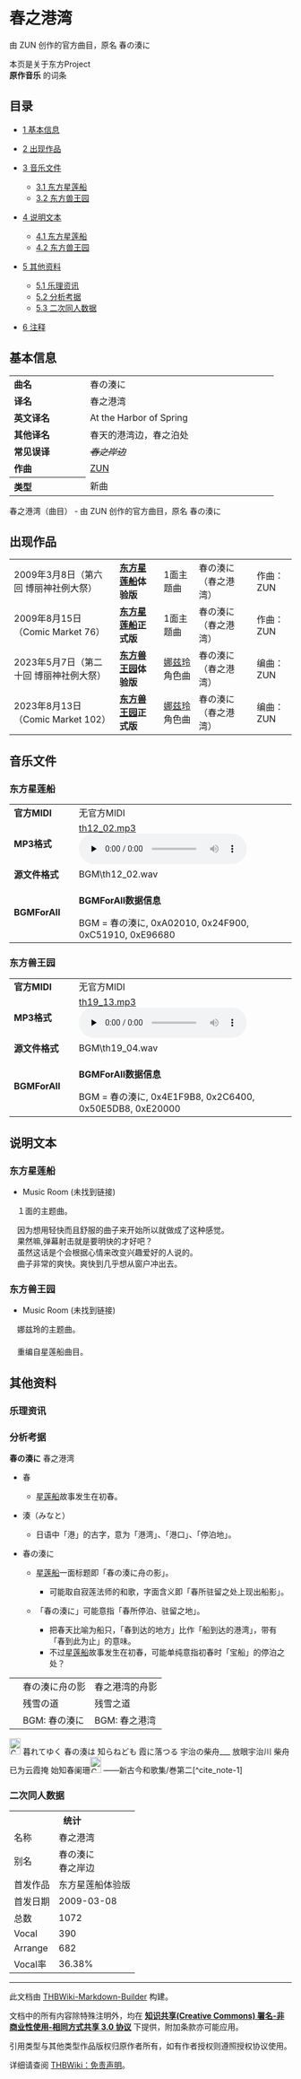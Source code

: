 # 春之港湾

<!-- source html: G:\repos\THBWiki-Markdown-Builder\THBWikiMarkdown\Temp\main\e\ec\ns0%3A%E6%98%A5%E4%B9%8B%E6%B8%AF%E6%B9%BE.html -->

由 ZUN 创作的官方曲目，原名 春の湊に

本页是关于东方Project  
 **原作音乐** 的词条

## 目录

- [1 基本信息](#基本信息)
- [2 出现作品](#出现作品)
- [3 音乐文件](#音乐文件)

  - [3.1 东方星莲船](#东方星莲船)
  - [3.2 东方兽王园](#东方兽王园)



- [4 说明文本](#说明文本)

  - [4.1 东方星莲船](#东方星莲船_2)
  - [4.2 东方兽王园](#东方兽王园_2)



- [5 其他资料](#其他资料)

  - [5.1 乐理资讯](#乐理资讯)
  - [5.2 分析考据](#分析考据)
  - [5.3 二次同人数据](#二次同人数据)



- [6 注释](#注释)





## 基本信息

<table><tbody><tr><td style="width:120px"><b>曲名</b></td><td style="width:320px">春の湊に</td></tr><tr><td><b>译名</b></td><td>春之港湾</td></tr><tr><td><b>英文译名</b></td><td>At the Harbor of Spring</td></tr><tr><td><b>其他译名</b></td><td>春天的港湾边，春之泊处</td></tr><tr><td><b>常见误译</b></td><td><s><i>春之岸边</i></s></td></tr><tr><td><b>作曲</b></td><td><a href="./ZUN.md" title="ZUN">ZUN</a></td></tr><tr><th style="text-align: left;"><b>类型</b></th><td>新曲</td></tr></tbody></table>

春之港湾（曲目） - 由 ZUN 创作的官方曲目，原名 春の湊に

## 出现作品

<table>
<tbody><tr><td>2009年3月8日（第六回 博丽神社例大祭）</td><td><b><a href="./东方星莲船.md" title="东方星莲船">东方星莲船</a>体验版</b></td><td>1面主题曲</td><td style="padding-left:5px;">春の湊に（春之港湾）</td><td style="padding-left:10px;">作曲：ZUN</td></tr>
<tr><td>2009年8月15日（Comic Market 76）</td><td><b><a href="./东方星莲船.md" title="东方星莲船">东方星莲船</a>正式版</b></td><td>1面主题曲</td><td style="padding-left:5px;">春の湊に（春之港湾）</td><td style="padding-left:10px;">作曲：ZUN</td></tr>
<tr><td>2023年5月7日（第二十回 博丽神社例大祭）</td><td><b><a href="./东方兽王园.md" title="东方兽王园">东方兽王园</a>体验版</b></td><td><a href="./娜兹玲.md" title="娜兹玲">娜兹玲</a>角色曲</td><td style="padding-left:5px;">春の湊に（春之港湾）</td><td style="padding-left:10px;">编曲：ZUN</td></tr>
<tr><td>2023年8月13日（Comic Market 102）</td><td><b><a href="./东方兽王园.md" title="东方兽王园">东方兽王园</a>正式版</b></td><td><a href="./娜兹玲.md" title="娜兹玲">娜兹玲</a>角色曲</td><td style="padding-left:5px;">春の湊に（春之港湾）</td><td style="padding-left:10px;">编曲：ZUN</td></tr>
</tbody></table>



## 音乐文件

### 东方星莲船

<table><tbody><tr class="mw-empty-elt"></tr><tr><td width="100"><b>官方MIDI</b></td><td>无官方MIDI</td></tr><tr><td><b>MP3格式</b></td><td><a href="./文件-th12_02.mp3.md" title="文件:th12 02.mp3">th12_02.mp3</a><br><audio src="https://upload.thwiki.cc/2/28/th12_02.mp3" loop="" controls="" preload="none"></audio></td></tr><tr><td><b>源文件格式</b></td><td>BGM\th12_02.wav</td></tr><tr><td><b>BGMForAll</b></td><td><div class="mw-collapsible mw-collapsed">
<p><b>BGMForAll数据信息</b>
</p>
<div class="mw-collapsible-content">BGM = 春の湊に, 0xA02010, 0x24F900, 0xC51910, 0xE96680</div>
</div>
</td></tr></tbody></table>



### 东方兽王园

<table><tbody><tr class="mw-empty-elt"></tr><tr><td width="100"><b>官方MIDI</b></td><td>无官方MIDI</td></tr><tr><td><b>MP3格式</b></td><td><a href="./文件-th19_13.mp3.md" title="文件:th19 13.mp3">th19_13.mp3</a><br><audio src="https://upload.thwiki.cc/2/2d/th19_13.mp3" loop="" controls="" preload="none"></audio></td></tr><tr><td><b>源文件格式</b></td><td>BGM\th19_04.wav</td></tr><tr><td><b>BGMForAll</b></td><td><div class="mw-collapsible mw-collapsed">
<p><b>BGMForAll数据信息</b>
</p>
<div class="mw-collapsible-content">BGM = 春の湊に, 0x4E1F9B8, 0x2C6400, 0x50E5DB8, 0xE20000</div>
</div>
</td></tr></tbody></table>



## 说明文本

### 东方星莲船
- Music Room (未找到链接)

　１面的主题曲。  
  
　因为想用轻快而且舒服的曲子来开始所以就做成了这种感觉。  
　果然嘛,弹幕射击就是要明快的才好吧？  
　虽然这话是个会根据心情来改变兴趣爱好的人说的。  
　曲子非常的爽快。爽快到几乎想从窗户冲出去。

### 东方兽王园
- Music Room (未找到链接)

　娜兹玲的主题曲。  
　  
　重编自星莲船曲目。

## 其他资料

### 乐理资讯

### 分析考据
  
 **春の湊に**  春之港湾
  

- 春
  - [星莲船](./星莲船.md)故事发生在初春。

- 湊（みなと）
  - 日语中「港」的古字，意为「港湾」、「港口」、「停泊地」。

- 春の湊に
  - [星莲船](./星莲船.md)一面标题即「春の湊に舟の影」。
    - 可能取自寂莲法师的和歌，字面含义即「春所驻留之处上现出船影」。

  - 「春の湊に」可能意指「春所停泊、驻留之地」。
    - 把春天比喻为船只，「春到达的地方」比作「船到达的港湾」，带有「春到此为止」的意味。
    - 不过[星莲船](./星莲船.md)故事发生在初春，可能单纯意指初春时「宝船」的停泊之处？




<table><tbody><tr class="tt-remark" id="Stage_1-1" data-pos="&#91;&quot;Stage 1&quot;,1&#93;"><td id="" class="tt-remark" lang="zh"><div class="poem"></div></td><td class="tt-ja" lang="ja"><div class="poem">春の湊に舟の影</div></td><td class="tt-zh" lang="zh"><div class="poem">春之港湾的舟影</div></td></tr><tr class="tt-header-white" id="Stage_1-2" data-pos="&#91;&quot;Stage 1&quot;,2&#93;"><td id="" class="tt-w" lang="zh"><div class="poem"></div></td><td class="tt-jaw" lang="ja"><div class="poem">残雪の道</div></td><td class="tt-zhw" lang="zh"><div class="poem">残雪之道</div></td></tr><tr class="tt-bgm" id="Stage_1-3" data-pos="&#91;&quot;Stage 1&quot;,3&#93;"><td id="" class="tt-bgm" lang="zh"><div class="poem"></div></td><td class="tt-ja" lang="ja"><div class="poem">BGM: 春の湊に</div></td><td class="tt-zh" lang="zh"><div class="poem">BGM: 春之港湾</div></td></tr></tbody></table>


<img alt="Corner bracket left sh1.svg" src="https://upload.wikimedia.org/wikipedia/commons/thumb/a/a7/Corner_bracket_left_sh1.svg/langzh-20px-Corner_bracket_left_sh1.svg.png" decoding="async" loading="lazy" width="20" height="29" srcset="https://upload.wikimedia.org/wikipedia/commons/thumb/a/a7/Corner_bracket_left_sh1.svg/langzh-30px-Corner_bracket_left_sh1.svg.png 1.5x, https://upload.wikimedia.org/wikipedia/commons/thumb/a/a7/Corner_bracket_left_sh1.svg/langzh-40px-Corner_bracket_left_sh1.svg.png 2x" data-file-width="220" data-file-height="320">
暮れてゆく 春の湊は 知らねども 霞に落つる 宇治の柴舟___
放眼宇治川 柴舟已为云霞掩 始知春阑珊<img alt="Corner bracket right sh1.svg" src="https://upload.wikimedia.org/wikipedia/commons/thumb/d/d4/Corner_bracket_right_sh1.svg/langzh-20px-Corner_bracket_right_sh1.svg.png" decoding="async" loading="lazy" width="20" height="29" srcset="https://upload.wikimedia.org/wikipedia/commons/thumb/d/d4/Corner_bracket_right_sh1.svg/langzh-30px-Corner_bracket_right_sh1.svg.png 1.5x, https://upload.wikimedia.org/wikipedia/commons/thumb/d/d4/Corner_bracket_right_sh1.svg/langzh-40px-Corner_bracket_right_sh1.svg.png 2x" data-file-width="220" data-file-height="320">
——新古今和歌集/巻第二[^cite_note-1]

### 二次同人数据

<table><tbody><tr><th colspan="2">统计</th></tr>
<tr><td>名称</td><td>春之港湾</td></tr>
<tr><td>别名</td><td>春の湊に<br>春之岸边</td></tr>
<tr><td>首发作品</td><td>东方星莲船体验版</td></tr>
<tr><td>首发日期</td><td>2009-03-08</td></tr>
<tr><td>总数</td><td>1072</td></tr>
<tr><td>Vocal</td><td>390</td></tr>
<tr><td>Arrange</td><td>682</td></tr>
<tr><td>Vocal率</td><td>36.38%</td></tr>
</tbody></table>





[^cite_note-1]: （日文）日文维基文库：[新古今和歌集/巻第二/春歌下](https://ja.m.wikisource.org/wiki/新古今和歌集/巻第二#00169)






---

此文档由 [THBWiki-Markdown-Builder](https://github.com/Delsin-Yu/THBWiki-Markdown-Builder) 构建。

文档中的所有内容除特殊注明外，均在 [**知识共享(Creative Commons) 署名-非商业性使用-相同方式共享 3.0 协议**](https://creativecommons.org/licenses/by-sa/3.0/deed.zh-hans) 下提供，附加条款亦可能应用。

引用类型与其他类型作品版权归原作者所有，如有作者授权则遵照授权协议使用。

详细请查阅 [THBWiki：免责声明](https://thbwiki.cc/THBWiki:%E5%85%8D%E8%B4%A3%E5%A3%B0%E6%98%8E)。

